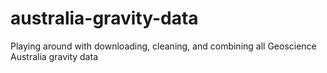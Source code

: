 # australia-gravity-data
Playing around with downloading, cleaning, and combining all Geoscience Australia gravity data
